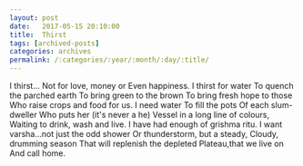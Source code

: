 ```yaml
---
layout: post
date:	2017-05-15 20:10:00
title:  Thirst
tags: [archived-posts]
categories: archives
permalink: /:categories/:year/:month/:day/:title/
---
```

I thirst...
Not for love, money or
Even happiness.
I thirst for water
To quench the parched earth
To bring green to the brown
To bring fresh hope to those 
Who raise crops and food for us.
I need water
To fill the pots
Of each slum-dweller
Who puts her (it's never a he)
Vessel in a long line of colours,
Waiting to drink, wash and live.
I have had enough of grishma ritu.
I want varsha...not just the odd shower
Or thunderstorm, but a steady,
Cloudy, drumming season
That will replenish the depleted
Plateau,that we live on
And call home.
